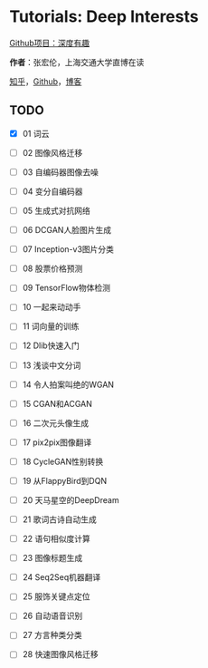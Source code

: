 # Tutorials: Deep Interests

[Github项目：深度有趣](https://github.com/Honlan/DeepInterests)

**作者**：张宏伦，上海交通大学直博在读

[知乎](https://www.zhihu.com/people/zhang-hong-lun/activities)，[Github](https://github.com/Honlan)，[博客](http://zhanghonglun.cn/blog/) 

## TODO

- [x] 01 词云
- [ ] 02 图像风格迁移
- [ ] 03 自编码器图像去噪
- [ ] 04 变分自编码器
- [ ] 05 生成式对抗网络
- [ ] 06 DCGAN人脸图片生成
- [ ] 07 Inception-v3图片分类
- [ ] 08 股票价格预测
- [ ] 09 TensorFlow物体检测
- [ ] 10 一起来动动手
- [ ] 11 词向量的训练
- [ ] 12 Dlib快速入门
- [ ] 13 浅谈中文分词
- [ ] 14 令人拍案叫绝的WGAN
- [ ] 15 CGAN和ACGAN
- [ ] 16 二次元头像生成
- [ ] 17 pix2pix图像翻译
- [ ] 18 CycleGAN性别转换
- [ ] 19 从FlappyBird到DQN
- [ ] 20 天马星空的DeepDream
- [ ] 21 歌词古诗自动生成
- [ ] 22 语句相似度计算
- [ ] 23 图像标题生成
- [ ] 24 Seq2Seq机器翻译
- [ ] 25 服饰关键点定位
- [ ] 26 自动语音识别
- [ ] 27 方言种类分类
- [ ] 28 快速图像风格迁移

